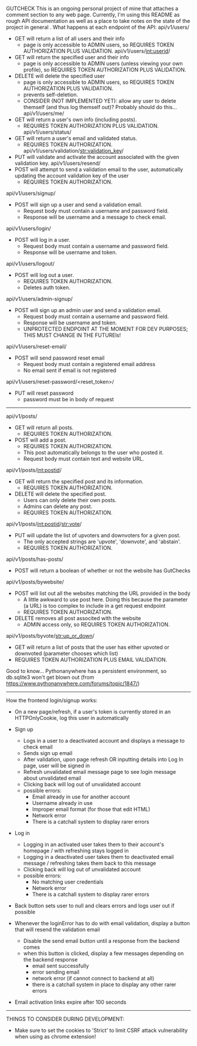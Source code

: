 GUTCHECK
This is an ongoing personal project of mine that attaches a comment section to any web page.
Currently, I'm using this README as rough API documentation as well as a place to take notes on the state of the project in general
.
What happens at each endpoint of the API:
api/v1/users/
- GET will return a list of all users and their info 
    - page is only accessible to ADMIN users, so REQUIRES TOKEN AUTHORIZATION PLUS VALIDATION.
api/v1/users/<int:userid>/
- GET will return the specified user and their info 
    - page is only accessible to ADMIN users (unless viewing your own profile), so REQUIRES TOKEN AUTHORIZATION PLUS VALIDATION.
- DELETE will delete the specified user 
    - page is only accessible to ADMIN users, so REQUIRES TOKEN AUTHORIZATION PLUS VALIDATION.
    - prevents self-deletion.
    - CONSIDER (NOT IMPLEMENTED YET): allow any user to delete themself (and thus log themself out)? Probably should do this...
api/v1/users/me/
- GET will return a user's own info (including posts).
    - REQUIRES TOKEN AUTHORIZATION PLUS VALIDATION. 
api/v1/users/status/
- GET will return a user's email and validated status.
    - REQUIRES TOKEN AUTHORIZATION.
api/v1/users/validation/<str:validation_key>/
- PUT will validate and activate the account associated with the given validation key.
api/v1/users/resend/
- POST will attempt to send a validation email to the user, automatically updating the account validation key of the user
    - REQUIRES TOKEN AUTHORIZATION.

api/v1/users/signup/
- POST will sign up a user and send a validation email. 
    - Request body must contain a username and password field. 
    - Response will be username and a message to check email.

api/v1/users/login/
- POST will log in a user. 
    - Request body must contain a username and password field. 
    - Response will be username and token.

api/v1/users/logout/
- POST will log out a user. 
    - REQUIRES TOKEN AUTHORIZATION. 
    - Deletes auth token.

api/v1/users/admin-signup/
- POST will sign up an admin user and send a validation email. 
    - Request body must contain a username and password field. 
    - Response will be username and token.
    - UNPROTECTED ENDPOINT AT THE MOMENT FOR DEV PURPOSES; THIS MUST CHANGE IN THE FUTUREls!

api/v1/users/reset-email/
- POST will send password reset email
    - Request body must contain a registered email address
    - No email sent if email is not registered

api/v1/users/reset-password/<reset_token>/
- PUT will reset password
    - password must be in body of request

-----------------------------------------------------------------------

api/v1/posts/
- GET will return all posts.
    - REQUIRES TOKEN AUTHORIZATION.
- POST will add a post.
    - REQUIRES TOKEN AUTHORIZATION.
    - This post automatically belongs to the user who posted it.
    - Request body must contain text and website URL.

api/v1/posts/<int:postid>/
- GET will return the specified post and its information.
    - REQUIRES TOKEN AUTHORIZATION.
- DELETE will delete the specified post.
    - Users can only delete their own posts.
    - Admins can delete any post.
    - REQUIRES TOKEN AUTHORIZATION.

api/v1/posts/<int:postid>/<str:vote>/
- PUT will update the list of upvoters and downvoters for a given post.
    - The only accepted strings are 'upvote', 'downvote', and 'abstain'.
    - REQUIRES TOKEN AUTHORIZATION.

api/v1/posts/has-posts/
- POST will return a boolean of whether or not the website has GutChecks

api/v1/posts/bywebsite/
- POST will list out all the websites matching the URL provided in the body
    - A little awkward to use post here. Doing this because the parameter (a URL) is too complex to include in a get request endpoint
    - REQUIRES TOKEN AUTHORIZATION.
- DELETE removes all post associted with the website
    - ADMIN access only, so REQUIRES TOKEN AUTHORIZATION.

api/v1/posts/byvote/<str:up_or_down>/
- GET will return a list of posts that the user has either upvoted or downvoted (parameter chooses which list)
- REQUIRES TOKEN AUTHORIZATION PLUS EMAIL VALIDATION.


Good to know...
Pythonanywhere has a persistent environment, so db.sqlite3 won't get blown out
(from https://www.pythonanywhere.com/forums/topic/1847/)


------------------------------------------------------------------------------

How the frontend login/signup works:
- On a new page/refresh, if a user's token is currently stored in an HTTPOnlyCookie, log this user in automatically
- Sign up 
    - Logs in a user to a deactivated account and displays a message to check email
    - Sends sign up email
    - After validation, upon page refresh OR inputting details into Log In page, user will be signed in
    - Refresh unvalidated email message page to see login message about unvalidated email
    - Clicking back will log out of unvalidated account
    - possible errors:
        - Email already in use for another account
        - Username already in use
        - Improper email format (for those that edit HTML)
        - Network error
        - There is a catchall system to display rarer errors
- Log in
    - Logging in an activated user takes them to their account's homepage / with refreshing stays logged in
    - Logging in a deactivated user takes them to deactivated email message / refreshing takes them back to this message
    - Clicking back will log out of unvalidated account
    - possible errors:
        - No matching user credentials
        - Network error
        - There is a catchall system to display rarer errors 
- Back button sets user to null and clears errors and logs user out if possible

- Whenever the loginError has to do with email validation, display a button that will resend the validation email
    - Disable the send email button until a response from the backend comes
    - when this button is clicked, display a few messages depending on the backend response
        - email sent successfully
        - error sending email
        - network error (if cannot connect to backend at all)
        - there is a catchall system in place to display any other rarer errors
- Email activation links expire after 100 seconds


-----------------------------------------------------------------------------------

THINGS TO CONSIDER DURING DEVELOPMENT:
- Make sure to set the cookies to 'Strict' to limit CSRF attack vulnerability when using as chrome extension!
